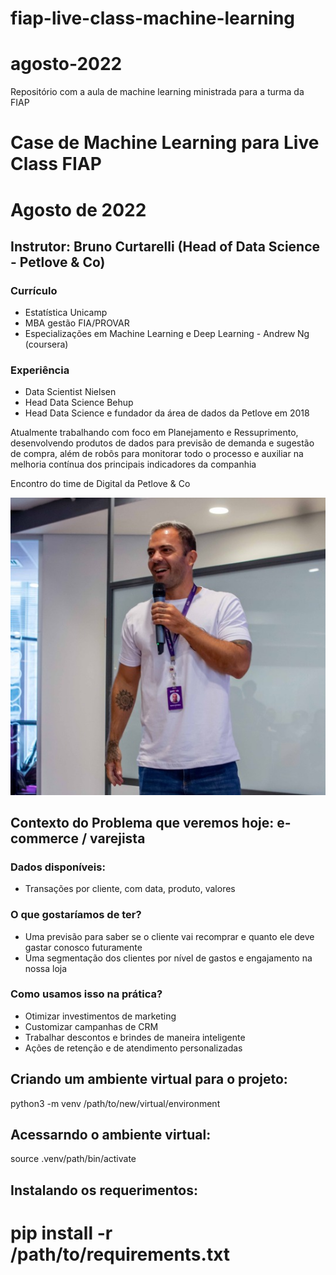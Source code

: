 # fiap-live-class-machine-learning
# agosto-2022
Repositório com a aula de machine learning ministrada para a turma da FIAP

# Case de Machine Learning para Live Class FIAP
# Agosto de 2022
## Instrutor: Bruno Curtarelli (Head of Data Science - Petlove & Co)

### Currículo
- Estatística Unicamp
- MBA gestão FIA/PROVAR
- Especializações em Machine Learning e Deep Learning - Andrew Ng (coursera)

### Experiência
- Data Scientist Nielsen
- Head Data Science Behup
- Head Data Science e fundador da área de dados da Petlove em 2018

Atualmente trabalhando com foco em Planejamento e Ressuprimento, desenvolvendo produtos de dados para previsão de demanda e sugestão de compra, além de robôs para monitorar todo o processo e auxiliar na melhoria contínua dos principais indicadores da companhia

Encontro do time de Digital da Petlove & Co

![alt text](https://github.com/bruno-curta/fiap-live-class-agosto-2022/blob/main/bruno.jpeg)

## Contexto do Problema que veremos hoje: e-commerce / varejista

### Dados disponíveis:
- Transações por cliente, com data, produto, valores

### O que gostaríamos de ter?
- Uma previsão para saber se o cliente vai recomprar e quanto ele deve gastar conosco futuramente
- Uma segmentação dos clientes por nível de gastos e engajamento na nossa loja

### Como usamos isso na prática?
- Otimizar investimentos de marketing
- Customizar campanhas de CRM
- Trabalhar descontos e brindes de maneira inteligente
- Ações de retenção e de atendimento personalizadas

## Criando um ambiente virtual para o projeto:

python3 -m venv /path/to/new/virtual/environment

## Acessarndo o ambiente virtual:

source .venv/path/bin/activate

## Instalando os requerimentos:

pip install -r /path/to/requirements.txt
=======
